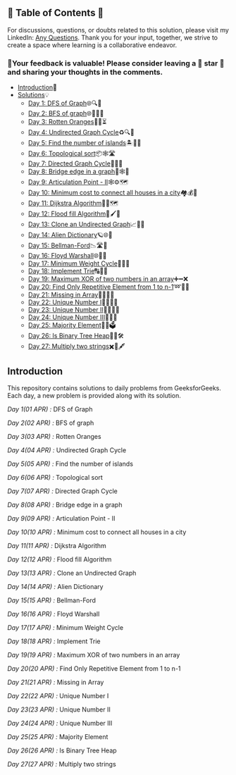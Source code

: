 ## 📜 Table of Contents 📜

For discussions, questions, or doubts related to this solution, please visit my LinkedIn: [Any Questions](https://www.linkedin.com/in/patel-hetkumar-sandipbhai-8b110525a). Thank you for your input, together, we strive to create a space where learning is a collaborative endeavor.

### 🔮Your feedback is valuable! Please consider leaving a 🌟 star 🌟 and sharing your thoughts in the comments.

- [Introduction](../README.md)📝
- [Solutions]()💡
  - [Day 1: DFS of Graph](01(Apr)%20DFS%20of%20Graph.md)🌐🔍🌲
  - [Day 2: BFS of graph](02(Apr)%20BFS%20of%20graph.md)🌐🚶‍♂️🌲
  - [Day 3: Rotten Oranges](03(Apr)%20Rotten%20Oranges.md)🍊🦠⏳
  - [Day 4: Undirected Graph Cycle](04(Apr)%20Undirected%20Graph%20Cycle.md)♻️🔍💠
  - [Day 5: Find the number of islands](05(Apr)%20Find%20the%20number%20of%20islands.md)🏝️🧭⛵
  - [Day 6: Topological sort](06(Apr)%20Topological%20sort.md)📦🕸️🛣️
  - [Day 7: Directed Graph Cycle](07(Apr)%20Directed%20Graph%20Cycle.md)🔄🔁🚦
  - [Day 8: Bridge edge in a graph](08(Apr)%20Bridge%20edge%20in%20a%20graph.md)🌉🕸️🧭
  - [Day 9: Articulation Point - II](09(Apr)%20Articulation%20Point%20-%20II.md)🕸️⚙️🗺️
  - [Day 10: Minimum cost to connect all houses in a city](10(Apr)%20Minimum%20cost%20to%20connect%20all%20houses%20in%20a%20city.md)🏘️💰🌆
  - [Day 11: Dijkstra Algorithm](11(Apr)%20Dijkstra%20Algorithm.md)🚦📡🗺️
  - [Day 12: Flood fill Algorithm](12(Apr)%20Flood%20fill%20Algorithm.md)🌊🖌️📸
  - [Day 13: Clone an Undirected Graph](13(Apr)%20Clone%20an%20Undirected%20Graph.md)📈👥🧬
  - [Day 14: Alien Dictionary](14(Apr)%20Alien%20Dictionary.md)🪐🌐🦾
  - [Day 15: Bellman-Ford](15(Apr)%20Bellman-Ford.md)📉🛣️🚦
  - [Day 16: Floyd Warshall](16(Apr)%20Floyd%20Warshall.md)🌐🔁💥
  - [Day 17: Minimum Weight Cycle](17(Apr)%20Minimum%20Weight%20Cycle.md)🧮🌐🌀
  - [Day 18: Implement Trie](18(Apr)%20Implement%20Trie.md)🔠📝🚀
  - [Day 19: Maximum XOR of two numbers in an array](19(Apr)%20Maximum%20XOR%20of%20two%20numbers%20in%20an%20array.md)➕➖❌
  - [Day 20: Find Only Repetitive Element from 1 to n-1](20(Apr)%20Find%20Only%20Repetitive%20Element%20from%201%20to%20n-1.md)➿🔢🧷
  - [Day 21: Missing in Array](21(Apr)%20Missing%20in%20Array.md)🔢🧩🕵️‍♂️
  - [Day 22: Unique Number I](22(Apr)%20Unique%20Number%20I.md)🔢🧠🕵️‍♂
  - [Day 23: Unique Number II](23(Apr)%20Unique%20Number%20II.md)🔢🕵️‍♂️🧾
  - [Day 24: Unique Number III](24(Apr)%20Unique%20Number%20III.md)🔢🤯💥
  - [Day 25: Majority Element](25(Apr)%20Majority%20Element.md)🔢👑🗳️
  - [Day 26: Is Binary Tree Heap](26(Apr)%20Is%20Binary%20Tree%20Heap.md)🌳❌🛠️
  - [Day 27: Multiply two strings](27(Apr)%20Multiply%20two%20strings.md)✖️🔢🖋️	



## Introduction

This repository contains solutions to daily problems from GeeksforGeeks. Each day, a new problem is provided along with its solution.

*Day 1(01 APR) :* DFS of Graph

*Day 2(02 APR) :* BFS of graph

*Day 3(03 APR) :* Rotten Oranges

*Day 4(04 APR) :* Undirected Graph Cycle

*Day 5(05 APR) :* Find the number of islands

*Day 6(06 APR) :* Topological sort

*Day 7(07 APR) :* Directed Graph Cycle

*Day 8(08 APR) :* Bridge edge in a graph

*Day 9(09 APR) :* Articulation Point - II

*Day 10(10 APR) :* Minimum cost to connect all houses in a city

*Day 11(11 APR) :* Dijkstra Algorithm

*Day 12(12 APR) :* Flood fill Algorithm

*Day 13(13 APR) :* Clone an Undirected Graph

*Day 14(14 APR) :* Alien Dictionary

*Day 15(15 APR) :* Bellman-Ford

*Day 16(16 APR) :* Floyd Warshall

*Day 17(17 APR) :* Minimum Weight Cycle

*Day 18(18 APR) :* Implement Trie

*Day 19(19 APR) :* Maximum XOR of two numbers in an array

*Day 20(20 APR) :* Find Only Repetitive Element from 1 to n-1

*Day 21(21 APR) :* Missing in Array

*Day 22(22 APR) :* Unique Number I

*Day 23(23 APR) :* Unique Number II

*Day 24(24 APR) :* Unique Number III

*Day 25(25 APR) :* Majority Element

*Day 26(26 APR) :* Is Binary Tree Heap

*Day 27(27 APR) :* Multiply two strings	

<!--*Day 28(28 APR) :* 

*Day 29(29 APR) :* 

*Day 30(30 APR) :*--> 
